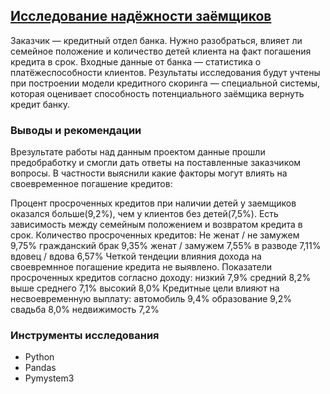 ## [Исследование надёжности заёмщиков](https://github.com/KseniyaCherednikova/data_analyst_portfolio/blob/main/%D0%98%D1%81%D1%81%D0%BB%D0%B5%D0%B4%D0%BE%D0%B2%D0%B0%D0%BD%D0%B8%D0%B5%20%D0%BD%D0%B0%D0%B4%D1%91%D0%B6%D0%BD%D0%BE%D1%81%D1%82%D0%B8%20%D0%B7%D0%B0%D1%91%D0%BC%D1%89%D0%B8%D0%BA%D0%BE%D0%B2/%D0%98%D1%81%D1%81%D0%BB%D0%B5%D0%B4%D0%BE%D0%B2%D0%B0%D0%BD%D0%B8%D0%B5_%D0%BD%D0%B0%D0%B4%D1%91%D0%B6%D0%BD%D0%BE%D1%81%D1%82%D0%B8_%D0%B7%D0%B0%D1%91%D0%BC%D1%89%D0%B8%D0%BA%D0%BE%D0%B2.ipynb)

Заказчик — кредитный отдел банка. Нужно разобраться, влияет ли семейное положение и количество детей клиента на факт погашения кредита в срок. Входные данные от банка — статистика о платёжеспособности клиентов.
Результаты исследования будут учтены при построении модели кредитного скоринга — специальной системы, которая оценивает способность потенциального заёмщика вернуть кредит банку.

### Выводы и рекомендации
Врезультате работы над данным проектом данные прошли предобработку и смогли дать ответы на поставленные заказчиком вопросы. В частности выяснили какие факторы могут влиять на своевременное погашение кредитов:

Процент просроченных кредитов при наличии детей у заемщиков оказался больше(9,2%), чем у клиентов без детей(7,5%).
Есть зависимость между семейным положением и возвратом кредита в срок. Количество просроченных кредитов: Не женат / не замужем 9,75% гражданский брак 9,35% женат / замужем 7,55% в разводе 7,11% вдовец / вдова 6,57%
Четкой тендеции влияния дохода на своевремнное погашение кредита не выявлено. Показатели просроченных кредитов согласно доходу: низкий 7,9% средний 8,2% выше среднего 7,1% высокий 8,0%
Кредитные цели влияют на несвоевременную выплату: автомобиль 9,4% образование 9,2% свадьба 8,0% недвижимость 7,2%


### Инструменты исследования
- Python 
- Pandas 
- Pymystem3
